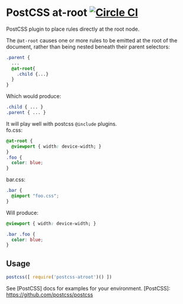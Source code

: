 # PostCSS at-root [![Circle CI](https://circleci.com/gh/OEvgeny/postcss-atroot.svg?style=svg)](https://circleci.com/gh/OEvgeny/postcss-atroot)
PostCSS plugin to place rules directly at the root node.

The ``@at-root`` causes one or more rules to be emitted at the root of the document, rather than being nested beneath their parent selectors:
```css
.parent {
  ...
  @at-root{
    .child {...}
  }
}
```
Which would produce:
```css
.child { ... }
.parent { ... }
```

It will play well with postcss ``@include`` plugins.  
fo.css:
```css
@at-root {
  @viewport { width: device-width; }
}
.foo {
  color: blue;
}
```

bar.css:
```css
.bar {
  @import "foo.css";
}

```
Will produce:
```css
@viewport { width: device-width; }

.bar .foo {
  color: blue; 
}
```

## Usage

```js
postcss([ require('postcss-atroot')() ])
```

See [PostCSS] docs for examples for your environment.
[PostCSS]: https://github.com/postcss/postcss
